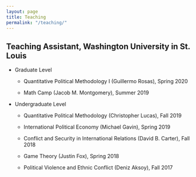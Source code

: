 ```yaml
---
layout: page
title: Teaching
permalink: "/teaching/"
---
```


## Teaching Assistant, Washington University in St. Louis
* Graduate Level

	* Quantitative Political Methodology I (Guillermo Rosas), Spring 2020

	* Math Camp (Jacob M. Montgomery), Summer 2019


* Undergraduate Level

	* Quantitative Political Methodology (Christopher Lucas), Fall 2019

	* International Political Economy (Michael Gavin), Spring 2019

	* Conflict and Security in International Relations (David B. Carter), Fall 2018

	* Game Theory (Justin Fox), Spring 2018
	
	* Political Violence and Ethnic Conflict (Deniz Aksoy), Fall 2017